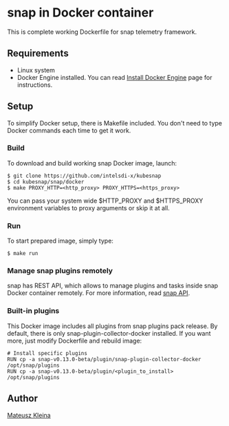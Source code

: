 # snap in Docker container

This is complete working Dockerfile for snap telemetry framework.

## Requirements

- Linux system
- Docker Engine installed. You can read [Install Docker Engine](https://docs.docker.com/engine/installation) page for instructions.

## Setup
To simplify Docker setup, there is Makefile included. You don't need to type Docker commands each time to get it work.

### Build
To download and build working snap Docker image, launch:
	
	$ git clone https://github.com/intelsdi-x/kubesnap
	$ cd kubesnap/snap/docker
	$ make PROXY_HTTP=<http_proxy> PROXY_HTTPS=<https_proxy>

You can pass your system wide $HTTP_PROXY and $HTTPS_PROXY environment variables to proxy arguments or skip it at all.

### Run

To start prepared image, simply type:

	$ make run

### Manage snap plugins remotely

snap has REST API, which allows to manage plugins and tasks inside snap Docker container remotely. For more information, read [snap API](https://github.com/mkleina/snap/blob/master/docs/REST_API.md#plugin-api).

### Built-in plugins
This Docker image includes all plugins from snap plugins pack release. By default, there is only snap-plugin-collector-docker installed. If you want more, just modify Dockerfile and rebuild image:

	# Install specific plugins
	RUN cp -a snap-v0.13.0-beta/plugin/snap-plugin-collector-docker /opt/snap/plugins
	RUN cp -a snap-v0.13.0-beta/plugin/<plugin_to_install> /opt/snap/plugins

## Author

[Mateusz Kleina](https://github.com/mkleina)
